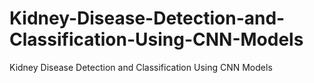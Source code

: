 # Kidney-Disease-Detection-and-Classification-Using-CNN-Models
Kidney Disease Detection and Classification Using CNN Models

